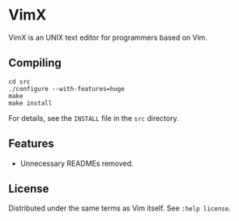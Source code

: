 # VimX 

VimX is an UNIX text editor for programmers based on Vim.

## Compiling

    cd src
    ./configure --with-features=huge
    make
    make install

For details, see the `INSTALL` file in the `src` directory.

## Features

* Unnecessary READMEs removed.

## License

Distributed under the same terms as Vim itself. See `:help license`.
